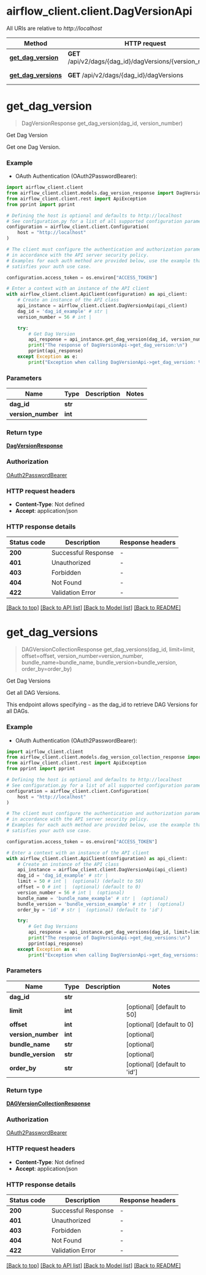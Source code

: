 # airflow_client.client.DagVersionApi

All URIs are relative to *http://localhost*

Method | HTTP request | Description
------------- | ------------- | -------------
[**get_dag_version**](DagVersionApi.md#get_dag_version) | **GET** /api/v2/dags/{dag_id}/dagVersions/{version_number} | Get Dag Version
[**get_dag_versions**](DagVersionApi.md#get_dag_versions) | **GET** /api/v2/dags/{dag_id}/dagVersions | Get Dag Versions


# **get_dag_version**
> DagVersionResponse get_dag_version(dag_id, version_number)

Get Dag Version

Get one Dag Version.

### Example

* OAuth Authentication (OAuth2PasswordBearer):

```python
import airflow_client.client
from airflow_client.client.models.dag_version_response import DagVersionResponse
from airflow_client.client.rest import ApiException
from pprint import pprint

# Defining the host is optional and defaults to http://localhost
# See configuration.py for a list of all supported configuration parameters.
configuration = airflow_client.client.Configuration(
    host = "http://localhost"
)

# The client must configure the authentication and authorization parameters
# in accordance with the API server security policy.
# Examples for each auth method are provided below, use the example that
# satisfies your auth use case.

configuration.access_token = os.environ["ACCESS_TOKEN"]

# Enter a context with an instance of the API client
with airflow_client.client.ApiClient(configuration) as api_client:
    # Create an instance of the API class
    api_instance = airflow_client.client.DagVersionApi(api_client)
    dag_id = 'dag_id_example' # str | 
    version_number = 56 # int | 

    try:
        # Get Dag Version
        api_response = api_instance.get_dag_version(dag_id, version_number)
        print("The response of DagVersionApi->get_dag_version:\n")
        pprint(api_response)
    except Exception as e:
        print("Exception when calling DagVersionApi->get_dag_version: %s\n" % e)
```



### Parameters


Name | Type | Description  | Notes
------------- | ------------- | ------------- | -------------
 **dag_id** | **str**|  | 
 **version_number** | **int**|  | 

### Return type

[**DagVersionResponse**](DagVersionResponse.md)

### Authorization

[OAuth2PasswordBearer](../README.md#OAuth2PasswordBearer)

### HTTP request headers

 - **Content-Type**: Not defined
 - **Accept**: application/json

### HTTP response details

| Status code | Description | Response headers |
|-------------|-------------|------------------|
**200** | Successful Response |  -  |
**401** | Unauthorized |  -  |
**403** | Forbidden |  -  |
**404** | Not Found |  -  |
**422** | Validation Error |  -  |

[[Back to top]](#) [[Back to API list]](../README.md#documentation-for-api-endpoints) [[Back to Model list]](../README.md#documentation-for-models) [[Back to README]](../README.md)

# **get_dag_versions**
> DAGVersionCollectionResponse get_dag_versions(dag_id, limit=limit, offset=offset, version_number=version_number, bundle_name=bundle_name, bundle_version=bundle_version, order_by=order_by)

Get Dag Versions

Get all DAG Versions.

This endpoint allows specifying `~` as the dag_id to retrieve DAG Versions for all DAGs.

### Example

* OAuth Authentication (OAuth2PasswordBearer):

```python
import airflow_client.client
from airflow_client.client.models.dag_version_collection_response import DAGVersionCollectionResponse
from airflow_client.client.rest import ApiException
from pprint import pprint

# Defining the host is optional and defaults to http://localhost
# See configuration.py for a list of all supported configuration parameters.
configuration = airflow_client.client.Configuration(
    host = "http://localhost"
)

# The client must configure the authentication and authorization parameters
# in accordance with the API server security policy.
# Examples for each auth method are provided below, use the example that
# satisfies your auth use case.

configuration.access_token = os.environ["ACCESS_TOKEN"]

# Enter a context with an instance of the API client
with airflow_client.client.ApiClient(configuration) as api_client:
    # Create an instance of the API class
    api_instance = airflow_client.client.DagVersionApi(api_client)
    dag_id = 'dag_id_example' # str | 
    limit = 50 # int |  (optional) (default to 50)
    offset = 0 # int |  (optional) (default to 0)
    version_number = 56 # int |  (optional)
    bundle_name = 'bundle_name_example' # str |  (optional)
    bundle_version = 'bundle_version_example' # str |  (optional)
    order_by = 'id' # str |  (optional) (default to 'id')

    try:
        # Get Dag Versions
        api_response = api_instance.get_dag_versions(dag_id, limit=limit, offset=offset, version_number=version_number, bundle_name=bundle_name, bundle_version=bundle_version, order_by=order_by)
        print("The response of DagVersionApi->get_dag_versions:\n")
        pprint(api_response)
    except Exception as e:
        print("Exception when calling DagVersionApi->get_dag_versions: %s\n" % e)
```



### Parameters


Name | Type | Description  | Notes
------------- | ------------- | ------------- | -------------
 **dag_id** | **str**|  | 
 **limit** | **int**|  | [optional] [default to 50]
 **offset** | **int**|  | [optional] [default to 0]
 **version_number** | **int**|  | [optional] 
 **bundle_name** | **str**|  | [optional] 
 **bundle_version** | **str**|  | [optional] 
 **order_by** | **str**|  | [optional] [default to &#39;id&#39;]

### Return type

[**DAGVersionCollectionResponse**](DAGVersionCollectionResponse.md)

### Authorization

[OAuth2PasswordBearer](../README.md#OAuth2PasswordBearer)

### HTTP request headers

 - **Content-Type**: Not defined
 - **Accept**: application/json

### HTTP response details

| Status code | Description | Response headers |
|-------------|-------------|------------------|
**200** | Successful Response |  -  |
**401** | Unauthorized |  -  |
**403** | Forbidden |  -  |
**404** | Not Found |  -  |
**422** | Validation Error |  -  |

[[Back to top]](#) [[Back to API list]](../README.md#documentation-for-api-endpoints) [[Back to Model list]](../README.md#documentation-for-models) [[Back to README]](../README.md)

